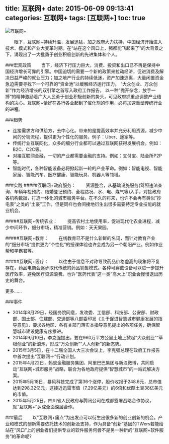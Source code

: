 title: 互联网+
date: 2015-06-09 09:13:41
categories: 互联网+
tags: [互联网+]
toc: true
---

![互联网+](/img/互联网+.jpg)

&emsp;&emsp;眼下，互联网+持续升温，发展迅猛，加之政府大力扶持，中国经济开始进入技术、模式和产业大变革时期。在“站在这个风口上，猪都能飞起来了”的大背景之下，涌现出了一大批勇于创业积极创新的先进集体和个人。


###宏观政策
&emsp;&emsp;当下，经济下行压力巨大，消费、投资和出口已不再是保持中国经济增长可靠的引擎。中国迫切的需要一个新的政策来拉动经济，促进消费及解决日益严峻的就业压力；加之地产行业的持续低迷，资产加速逃离，大量闲置资金急迫需要寻找下一个可靠的“资金池”以缓解经济运行压力。 “大众创业、万众创新”作为经济增长的双引擎之首写入政府工作报告， 以一种”抛开杂念，放手一搏“的精神激励着广大人民勇于创业积极创新的势头，可见政府抓重点调整产业结构的决心。互联网+恰好在各行各业起到了催化剂的作用，必将加速重塑传统行业的进程。

<!-- more -->

###趋势
* 连接需求方和供给方，去中心化。带来的是提高效率并充分利用资源，减少中间的分销流程，提供更为个性化的服务。例子：Uber、途家等。
* 传统行业互联网化，众多的细分行业都可以通过互联网获得发展机会。例如：B2C、C2C等。
* 对接互联网金融，一切的产业都需要金融的支持。例如：支付宝、陆金所P2P等。
* 智能时代，各种智能设备必将掀起新一轮的产业革命。例如：智能电视、智能家居、智能汽车、医疗健康、智能玩具、机器人等领域。

###实践
#####互联网+政府服务： 
&emsp;&emsp;资源整合，从基础设施服务(驾照违法查询、车辆年检预约、结婚登记预约、全程路况、水、电、煤气等)入手，对接政府各机构数据，打造一体化的城市服务平台。在不久的将来，也许不会再有类似“抄电表”之类的“土豪”工作，但是同样也会间接地衍生出很多需要特定专业技能的就业机会。

#####互联网+传统农业：
&emsp;&emsp;提高农村土地使用率，促进现代化农业进程，减少中间环节，细分市场，精准营销。例如：天天果园。

#####互联网+教育：
&emsp;&emsp;在线教育已不是什么新鲜的名词，而针对教育产业的“细分市场”提供更为”个性化“的授课体验也许会成为另一个朝阳产业。例如作业帮和学霸君等。

#####互联网+医疗：
&emsp;&emsp;以往由于信息不对称导致药品价格虚高的现象将不复存在，药品电商会逐步取代传统的药品销售模式。各种可穿戴设备可以进一步提升医疗效率，避免医疗资源浪费。也许”医药代表“这一类”高大上“职业会慢慢退出历史的舞台。

更多......

###事件
* 2014年8月29日，经国务院同意，发改委、工信部、科技部、公安部、财政部、国土部、住建部、交通部等八部委印发《关于促进智慧城市健康发展的指导意见》，要求各地区、各有关部门落实本指导意见提出的各项任务，确保智慧城市建设健康有序推进。
* 2014年9月10日，李克强提出，要在960万平方公里土地上掀起“大众创业”“草根创业”的新浪潮，形成“万众创新”“人人创新”的新态势。
* 2015年3月5日，在十二届全国人大三次会议上，李克强总理在政府工作报告中首次提出“互联网＋”行动计划。
* 2015年4月22日，蚂蚁金融服务集团、阿里巴巴集团与新浪微博，共同启动“互联网+城市服务”战略，联合为各地政府提供“智慧城市”的一站式解决方案。
* 2015年5月18日，暴风科技完成了第36个涨停，股价收报于248.6元，总市值达到298.32亿元，这接近迅雷市值（7.29亿美元）的6倍和优酷土豆38亿美元的市值。
* 2015年5月25日，四川省人民政府与腾讯公司在成都签署战略合作协议，就“互联网+”达成全面深层合作。

###最后
&emsp;&emsp;以”互联网+痛点“为出发点可以衍生出很多新的创业创新的机会。产业和模式的创新需要依托技术的创新及支持，作为具备“创新”基因的TWers若能给站在“风口”上的创业者们提供专业的软件服务何尝不是另一种新的“互联网+软件服务”的革命呢?
